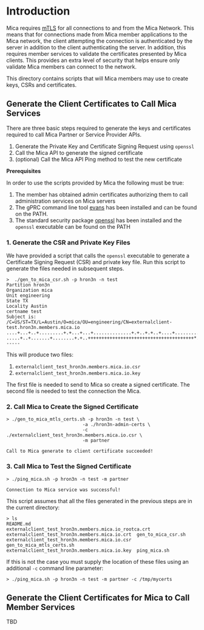 # Introduction

Mica requires [mTLS](https://en.wikipedia.org/wiki/Mutual_authentication) for all connections to and from the Mica Network. This 
means that for connections made from Mica member applications to the Mica network, the client attempting the connection 
is authenticated by the server in addition to the client authenticating the server. In addition, this requires member services
to validate the certificates presented by Mica clients. This provides an extra level of security that helps ensure only 
validate Mica members can connect to the network.

This directory contains scripts that will Mica members may use to create keys, CSRs and certificates. 

## Generate the Client Certificates to Call Mica Services
There are three basic steps required to generate the keys and certificates required to call Mica Partner or
Service Provider APIs.

1. Generate the Private Key and Certificate Signing Request using `openssl`
2. Call the Mica API to generate the signed certificate
3. (optional) Call the Mica API Ping method to test the new certificate

**Prerequisites**

In order to use the scripts provided by Mica the following must be true:
1. The member has obtained admin certificates authorizing them to call administration services on Mica servers
2. The gPRC command line tool [evans](https://github.com/ktr0731/evans) has been installed and can be found on the PATH.
3. The standard security package [openssl](https://www.openssl.org/) has been installed and the `openssl` executable can be found on the PATH

### 1. Generate the CSR and Private Key Files
We have provided a script that calls the `openssl` executable to generate a Certificate Signing Request (CSR) and private
key file. Run this script to generate the files needed in subsequent steps.

```text
>  ./gen_to_mica_csr.sh -p hron3n -n test
Partition hron3n
Organization mica
Unit engineering
State TX
Locality Austin
certname test
Subject is: /C=US/ST=TX/L=Austin/O=mica/OU=engineering/CN=externalclient-test.hron3n.members.mica.io
....+...+..+.........+.+...+...+..............+.+..+.+..+....+.........+..+....+........+...+...+....+...+++++++++++++++++++++++++++++++++++++++*.......+++++++++++++++++++++++++++++++++++++++*.+............+...+....+.....+...+...............+............+.+........+.......+...+...............+.........+.....+................+..+...+......+...+.......+.....+....+..+....+.....+..........+...+......+..+............+...+............+...+...+.+........+......+......+.........+.+...........+...+.........+.......+........................+....................+.++++++
.....+..+.......+........+.+..+++++++++++++++++++++++++++++++++++++++*.....+....+..+....+...+......+.........+...+........+....+......+.....+......+...+.+++++++++++++++++++++++++++++++++++++++*.....+....+..+.......+..+...+............+....+............+.....+............++++++
-----
```

This will produce two files:
1. `externalclient_test_hron3n.members.mica.io.csr`
2. `externalclient_test_hron3n.members.mica.io.key`

The first file is needed to send to Mica so create a signed certificate. The second file is needed to test the connection
the Mica.
### 2. Call Mica to Create the Signed Certificate
```text
> ./gen_to_mica_mtls_certs.sh -p hron3n -n test \
                            -a ./hron3n-admin-certs \
                            -c ./externalclient_test_hron3n.members.mica.io.csr \
                            -m partner
                            
Call to Mica generate to client certificate succeeded!
```
### 3. Call Mica to Test the Signed Certificate

```text
> ./ping_mica.sh -p hron3n -n test -m partner

Connection to Mica service was successful!
```
This script assumes that all the files generated in the previous steps are in the current directory:
```text
> ls
README.md					                    externalclient_test_hron3n.members.mica.io_rootca.crt
externalclient_test_hron3n.members.mica.io.crt  gen_to_mica_csr.sh
externalclient_test_hron3n.members.mica.io.csr  gen_to_mica_mtls_certs.sh
externalclient_test_hron3n.members.mica.io.key  ping_mica.sh
```
If this is not the case you must supply the location of these files using an additional `-c` command line parameter:
```text
> ./ping_mica.sh -p hron3n -n test -m partner -c /tmp/mycerts
```
## Generate the Client Certificates for Mica to Call Member Services
TBD